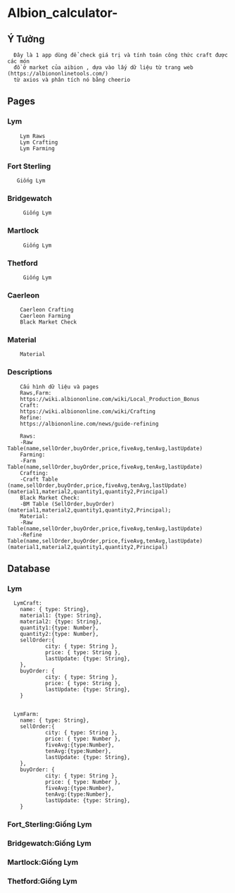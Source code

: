 # AIbion_calculator-
## Ý Tưởng
```plaintext
  Đây là 1 app dùng để check giá trị và tính toán công thức craft được các món
  đồ ở market của aibion , dựa vào lấy dữ liệu từ trang web (https://albiononlinetools.com/)
  từ axios và phân tích nó bằng cheerio
```
## Pages
  ### Lym 
  ```plaintext
      Lym Raws
      Lym Crafting
      Lym Farming
  ```
  ### Fort Sterling
  ```plaintext
     Giống Lym
  ```
  ### Bridgewatch
  ```plaintext
       Giống Lym
  ```
  ### Martlock
  ```plaintext
       Giống Lym
  ```
 ### Thetford
  ```plaintext
       Giống Lym
  ```
 ### Caerleon
  ```plaintext
      Caerleon Crafting
      Caerleon Farming
      Black Market Check
  ```
 ### Material
  ```plaintext
      Material
  ```
 ### Descriptions

  ```plaintext
      Cấu hình dữ liệu và pages
      Raws,Farm:
      https://wiki.albiononline.com/wiki/Local_Production_Bonus
      Craft:
      https://wiki.albiononline.com/wiki/Crafting
      Refine:
      https://albiononline.com/news/guide-refining
  ```
  ```plaintext
      Raws:
      -Raw Table(name,sellOrder,buyOrder,price,fiveAvg,tenAvg,lastUpdate)
      Farming:
      -Farm Table(name,sellOrder,buyOrder,price,fiveAvg,tenAvg,lastUpdate)
      Crafting:
      -Craft Table (name,sellOrder,buyOrder,price,fiveAvg,tenAvg,lastUpdate)(material1,material2,quantity1,quantity2,Principal)
      Black Market Check:
      -BM Table (SellOrder,buyOrder)(material1,material2,quantity1,quantity2,Principal);
      Material:
      -Raw Table(name,sellOrder,buyOrder,price,fiveAvg,tenAvg,lastUpdate)
      -Refine Table(name,sellOrder,buyOrder,price,fiveAvg,tenAvg,lastUpdate)(material1,material2,quantity1,quantity2,Principal)
  ```
## Database
### Lym
```plaintext
  LymCraft:
    name: { type: String},
    material1: {type: String},
    material2: {type: String},
    quantity1:{type: Number},
    quantity2:{type: Number},
    sellOrder:{
            city: { type: String },
            price: { type: String },
            lastUpdate: {type: String},
    },
    buyOrder: {
            city: { type: String },
            price: { type: String },
            lastUpdate: {type: String},
    }


  LymFarm:
    name: { type: String},
    sellOrder:{
            city: { type: String },
            price: { type: Number },
            fiveAvg:{type:Number},
            tenAvg:{type:Number},
            lastUpdate: {type: String},
    },
    buyOrder: {
            city: { type: String },
            price: { type: Number },
            fiveAvg:{type:Number},
            tenAvg:{type:Number},
            lastUpdate: {type: String},
    }
```
### Fort_Sterling:Giống Lym
### Bridgewatch:Giống Lym
### Martlock:Giống Lym
### Thetford:Giống Lym
